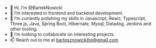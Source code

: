 - 👋 Hi, I’m @BartekNowicki
- 👀 I’m interested in frontend and backend development.
- 🌱 I’m currently polishing my skills in Javascript, React, Typescript, Three.js, Java, Spring Boot, Hibernate, Mysql, Datadog, Jenkins and other tooling.
- 💞️ I’m looking to collaborate on interesting projects.
- 📫 Reach out to me at bartosznowickihq@gmail.com

<!---
BartekNowicki/BartekNowicki is a ✨ special ✨ repository because its `README.md` (this file) appears on your GitHub profile.
You can click the Preview link to take a look at your changes.
--->
